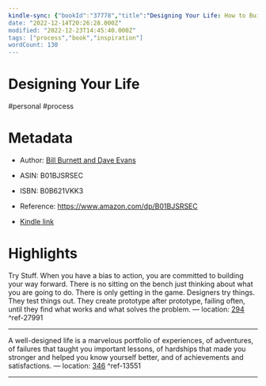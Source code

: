 ```yaml
---
kindle-sync: {"bookId":"37778","title":"Designing Your Life: How to Build a Well-Lived, Joyful Life","author":"Bill Burnett and Dave Evans","asin":"B01BJSRSEC","lastAnnotatedDate":"2021-01-18","bookImageUrl":"https://m.media-amazon.com/images/I/71O3fHSPe8L._SY160.jpg","highlightsCount":2}
date: "2022-12-14T20:26:28.000Z"
modified: "2022-12-23T14:45:40.000Z"
tags: ["process","book","inspiration"]
wordCount: 130
---
```

# Designing Your Life

#personal #process

# Metadata

* Author: [Bill Burnett and Dave Evans](https://www.amazon.com/Bill-Burnett/e/B01KVOW2RS/ref=dp_byline_cont_ebooks_1)

* ASIN: B01BJSRSEC

* ISBN: B0B621VKK3

* Reference: <https://www.amazon.com/dp/B01BJSRSEC>

* [Kindle link](kindle://book?action=open&asin=B01BJSRSEC)

# Highlights

Try Stuff. When you have a bias to action, you are committed to building your way forward. There is no sitting on the bench just thinking about what you are going to do. There is only getting in the game. Designers try things. They test things out. They create prototype after prototype, failing often, until they find what works and what solves the problem. — location: [294](kindle://book?action=open&asin=B01BJSRSEC&location=294) ^ref-27991

---

A well-designed life is a marvelous portfolio of experiences, of adventures, of failures that taught you important lessons, of hardships that made you stronger and helped you know yourself better, and of achievements and satisfactions. — location: [346](kindle://book?action=open&asin=B01BJSRSEC&location=346) ^ref-13551

---
